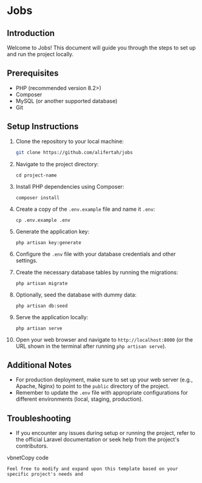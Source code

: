 
# Jobs

## Introduction
Welcome to Jobs! This document will guide you through the steps to set up and run the project locally.

## Prerequisites
- PHP (recommended version 8.2>)
- Composer
- MySQL (or another supported database)
- Git

## Setup Instructions
1. Clone the repository to your local machine:
   ```bash
   git clone https://github.com/alifertah/jobs
   ``` 
2.  Navigate to the project directory:
    
    
    `cd project-name` 
    
3.  Install PHP dependencies using Composer:
    
    
    `composer install` 
    
4.  Create a copy of the `.env.example` file and name it `.env`:
    
    `cp .env.example .env` 
    
5.  Generate the application key:
    
    `php artisan key:generate` 
    
6.  Configure the `.env` file with your database credentials and other settings.
    
7.  Create the necessary database tables by running the migrations:
    
    `php artisan migrate` 
    
8.  Optionally, seed the database with dummy data:
    
    `php artisan db:seed` 
    
9.  Serve the application locally:
    
    `php artisan serve` 
    
10.  Open your web browser and navigate to `http://localhost:8000` (or the URL shown in the terminal after running `php artisan serve`).
    

## Additional Notes

-   For production deployment, make sure to set up your web server (e.g., Apache, Nginx) to point to the `public` directory of the project.
-   Remember to update the `.env` file with appropriate configurations for different environments (local, staging, production).

## Troubleshooting

-   If you encounter any issues during setup or running the project, refer to the official Laravel documentation or seek help from the project's contributors.

vbnetCopy code

 `Feel free to modify and expand upon this template based on your specific project's needs and`